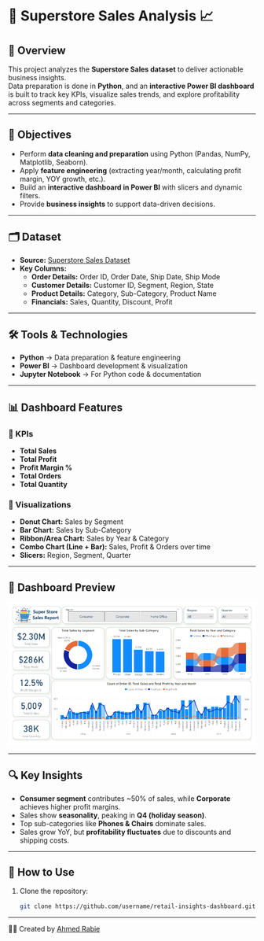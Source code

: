 # 🛒 Superstore Sales Analysis 📈

## 📌 Overview
This project analyzes the **Superstore Sales dataset** to deliver actionable business insights.  
Data preparation is done in **Python**, and an **interactive Power BI dashboard** is built to track key KPIs, visualize sales trends, and explore profitability across segments and categories.

---

## 🎯 Objectives
- Perform **data cleaning and preparation** using Python (Pandas, NumPy, Matplotlib, Seaborn).  
- Apply **feature engineering** (extracting year/month, calculating profit margin, YOY growth, etc.).  
- Build an **interactive dashboard in Power BI** with slicers and dynamic filters.  
- Provide **business insights** to support data-driven decisions.  

---

## 🗂 Dataset
- **Source:** [Superstore Sales Dataset](https://www.kaggle.com/datasets/vivek468/superstore-dataset-final?resource=download)  
- **Key Columns:**
  - **Order Details:** Order ID, Order Date, Ship Date, Ship Mode  
  - **Customer Details:** Customer ID, Segment, Region, State  
  - **Product Details:** Category, Sub-Category, Product Name  
  - **Financials:** Sales, Quantity, Discount, Profit  

---

## 🛠 Tools & Technologies
- **Python** → Data preparation & feature engineering  
- **Power BI** → Dashboard development & visualization  
- **Jupyter Notebook** → For Python code & documentation  

---

## 📊 Dashboard Features

### 🔹 KPIs
- **Total Sales**  
- **Total Profit**  
- **Profit Margin %**  
- **Total Orders**  
- **Total Quantity**

### 🔹 Visualizations
- **Donut Chart:** Sales by Segment  
- **Bar Chart:** Sales by Sub-Category  
- **Ribbon/Area Chart:** Sales by Year & Category  
- **Combo Chart (Line + Bar):** Sales, Profit & Orders over time  
- **Slicers:** Region, Segment, Quarter  

---

## 📸 Dashboard Preview
![Dashboard Preview](./dashboard/dashboard.png)

---

## 🔍 Key Insights
- **Consumer segment** contributes ~50% of sales, while **Corporate** achieves higher profit margins.  
- Sales show **seasonality**, peaking in **Q4 (holiday season)**.  
- Top sub-categories like **Phones & Chairs** dominate sales.  
- Sales grow YoY, but **profitability fluctuates** due to discounts and shipping costs.  

---
## 🚀 How to Use
1. Clone the repository:
   ```bash
   git clone https://github.com/username/retail-insights-dashboard.git

---

👨‍💻 Created by [Ahmed Rabie](https://www.linkedin.com/in/ahmed-m-rabie-0ba5b120b/)
